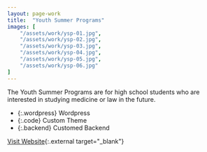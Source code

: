 ```yaml
---
layout: page-work
title:  "Youth Summer Programs"
images: [
	"/assets/work/ysp-01.jpg",
	"/assets/work/ysp-02.jpg",
	"/assets/work/ysp-03.jpg",
	"/assets/work/ysp-04.jpg",
	"/assets/work/ysp-05.jpg",
	"/assets/work/ysp-06.jpg"
]
---
```


The Youth Summer Programs are for high school students who are
interested in studying medicine or law in the future.

* {:.wordpress} Wordpress
* {:.code} Custom Theme
* {:.backend} Customed Backend

[Visit Website](http://www.ysp.utoronto.ca/){:.external target="_blank"}
